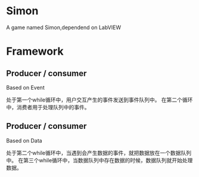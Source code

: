 # Simon
 A game named Simon,dependend on LabVIEW

# Framework

## Producer / consumer 
Based on Event

处于第一个while循环中，用户交互产生的事件发送到事件队列中。
在第二个循环中，消费者用于处理队列中的事件。

## Producer / consumer 
Based on Data

处于第二个while循环中，当遇到会产生数据的事件，就把数据放在一个数据队列中。
在第三个while循环中，当数据队列中存在数据的时候，数据队列就开始处理数据。

